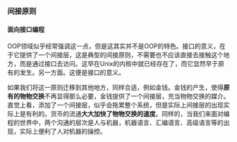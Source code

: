 ### 间接原则

#### 面向接口编程

OOP领域似乎经常强调这一点，但是这其实并不是OOP的特色。接口的意义，在于它提供了一个间接层，这是典型的间接原则，不需要也不应该直接去接触这个地方，而是通过接口去访问。这早在Unix的内核中就已经存在了，而它显然早于原有的发生。另一方面。这便是接口的意义。

如果我们将这一原则迁移到其他地方，同样合适，例如金钱。金钱的产生，使得**原有的物物交换**不再显得那么必要，金钱提供了一个间接层，充当物物交换的媒介。直觉上看，添加了一个间接层，似乎会拖累整个系统，但是实际上间接层的出现实际上是有利的。货币的流通**大大加快了物物交换的速度**。同样的，当我们来面对编程的世界中，两个沟通的层次是人与机器，机器语言、汇编语言、高级语言等的出现，实际上便利了人对机器的操控。

